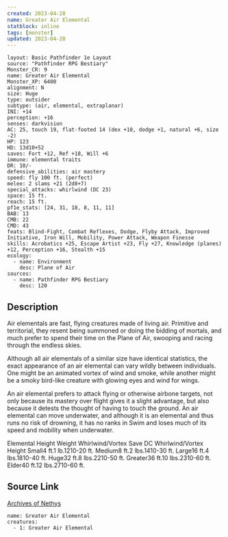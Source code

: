 ```yaml
---
created: 2023-04-28
name: Greater Air Elemental
statblock: inline
tags: [monster]
updated: 2023-04-28
---
```

```statblock
layout: Basic Pathfinder 1e Layout
source: "Pathfinder RPG Bestiary"
Monster_CR: 9
name: Greater Air Elemental
Monster_XP: 6400
alignment: N
size: Huge
type: outsider
subtype: (air, elemental, extraplanar)
INI: +14
perception: +16
senses: darkvision
AC: 25, touch 19, flat-footed 14 (dex +10, dodge +1, natural +6, size -2)
HP: 123
HD: 13d10+52
saves: Fort +12, Ref +18, Will +6
immune: elemental traits
DR: 10/-
defensive_abilities: air mastery
speed: fly 100 ft. (perfect)
melee: 2 slams +21 (2d8+7)
special_attacks: whirlwind (DC 23)
space: 15 ft.
reach: 15 ft.
pf1e_stats: [24, 31, 18, 8, 11, 11]
BAB: 13
CMB: 22
CMD: 43
feats: Blind-Fight, Combat Reflexes, Dodge, Flyby Attack, Improved Initiative, Iron Will, Mobility, Power Attack, Weapon Finesse
skills: Acrobatics +25, Escape Artist +23, Fly +27, Knowledge (planes) +12, Perception +16, Stealth +15
ecology:
  - name: Environment
    desc: Plane of Air
sources:
  - name: Pathfinder RPG Bestiary
    desc: 120
```
## Description
Air elementals are fast, flying creatures made of living air. Primitive and territorial, they resent being summoned or doing the bidding of mortals, and much prefer to spend their time on the Plane of Air, swooping and racing through the endless skies.

Although all air elementals of a similar size have identical statistics, the exact appearance of an air elemental can vary wildly between individuals. One might be an animated vortex of wind and smoke, while another might be a smoky bird-like creature with glowing eyes and wind for wings.

An air elemental prefers to attack flying or otherwise airbone targets, not only because its mastery over flight gives it a slight advantage, but also because it detests the thought of having to touch the ground. An air elemental can move underwater, and although it is an elemental and thus runs no risk of drowning, it has no ranks in Swim and loses much of its speed and mobility when underwater.

Elemental Height Weight Whirlwind/Vortex Save DC Whirlwind/Vortex Height Small4 ft.1 lb.1210-20 ft. Medium8 ft.2 lbs.1410-30 ft. Large16 ft.4 lbs.1810-40 ft. Huge32 ft.8 lbs.2210-50 ft. Greater36 ft.10 lbs.2310-60 ft. Elder40 ft.12 lbs.2710-60 ft.
## Source Link
[Archives of Nethys](https://aonprd.com/MonsterDisplay.aspx?ItemName=Greater%20Air%20Elemental)
```encounter-table
name: Greater Air Elemental
creatures:
  - 1: Greater Air Elemental
```
